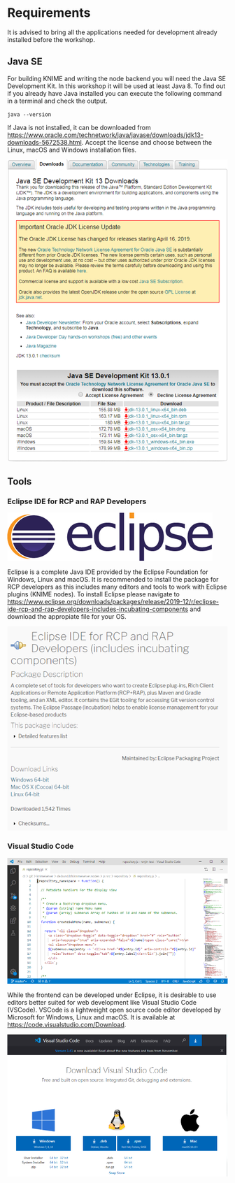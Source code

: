 # Requirements
It is advised to bring all the applications needed for development already installed before the workshop.

## Java SE
For building KNIME and writing the node backend you will need the Java SE Development Kit. In this workshop it will be used at least Java 8. To find out if you already have Java installed you can execute the following command in a terminal and check the output.

    java --version

If Java is not installed, it can be downloaded from https://www.oracle.com/technetwork/java/javase/downloads/jdk13-downloads-5672538.html. Accept the license and choose between the Linux, macOS and Windows installation files.

![jdk_download](img/jdk_download.PNG)

## Tools

### Eclipse IDE for RCP and RAP Developers
![eclipse_logo](img/Eclipse_Logo2014_New.jpg)

Eclipse is a complete Java IDE provided by the Eclipse Foundation for Windows, Linux and macOS. It is recommended to install the package for RCP developers as this includes many editors and tools to work with Eclipse plugins (KNIME nodes). To install Eclipse please navigate to https://www.eclipse.org/downloads/packages/release/2019-12/r/eclipse-ide-rcp-and-rap-developers-includes-incubating-components and download the appropiate file for your OS.

![eclipse_download](img/eclipse_download.PNG)


### Visual Studio Code
![vscode](img/vscode.PNG)

While the frontend can be developed under Eclipse, it is desirable to use editors better suited for web development like Visual Studio Code (VSCode). VSCode is a lightweight open source code editor developed by Microsoft for Windows, Linux and macOS. It is available at https://code.visualstudio.com/Download.


![vscode_download](img/vscode_download.PNG)


